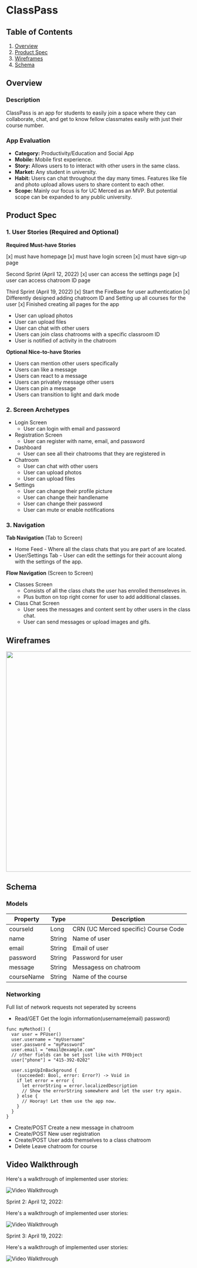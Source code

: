 <!-- Original App Design Project
=== -->

# ClassPass

## Table of Contents
1. [Overview](#Overview)
1. [Product Spec](#Product-Spec)
1. [Wireframes](#Wireframes) 
2. [Schema](#Schema)

## Overview
### Description
ClassPass is an app for students to easily join a space where they can collaborate, chat, and get to know fellow classmates easily with just their course number. 

### App Evaluation
- **Category:** Productivity/Education and Social App
- **Mobile:** Mobile first experience.
- **Story:** Allows users to to interact with other users in the same class.
- **Market:** Any student in university. 
- **Habit:** Users can chat throughout the day many times. Features like file and photo upload allows users to share content to each other. 
- **Scope:** Mainly our focus is for UC Merced as an MVP. But potential scope can be expanded to any public university. 

## Product Spec 

### 1. User Stories (Required and Optional)

**Required Must-have Stories**

[x] must have homepage
[x] must have login screen
[x] must have sign-up page

Second Sprint (April 12, 2022)
[x] user can access the settings page
[x] user can access chatroom ID page

Third Sprint (April 19, 2022)
[x] Start the FireBase for user authentication
[x] Differently designed adding chatroom ID and Setting up all courses for the user
[x] Finished creating all pages for the app



* User can upload photos
* User can upload files
* User can chat with other users
* Users can join class chatrooms with a specific classroom ID
* User is notified of activity in the chatroom

**Optional Nice-to-have Stories**

* Users can mention other users specifically
* Users can like a message
* Users can react to a message
* Users can privately message other users
* Users can pin a message
* Users can transition to light and dark mode

### 2. Screen Archetypes

* Login Screen
    * User can login with email and password
* Registration Screen
    * User can register with name, email, and password
* Dashboard
    * User can see all their chatrooms that they are registered in
* Chatroom
    * User can chat with other users
    * User can upload photos
    * User can upload files
* Settings
    * User can change their profile picture
    * User can change their handlename
    * User can change their password
    * User can mute or enable notifications


### 3. Navigation

**Tab Navigation** (Tab to Screen)

* Home Feed - Where all the class chats that you are part of are located.
* User/Settings Tab - User can edit the settings for their account along with the settings of the app.
<!-- * [fill out your third tab]
 -->
**Flow Navigation** (Screen to Screen)

* Classes Screen
   * Consists of all the class chats the user has enrolled themseleves in. 
   * Plus button on top right corner for user to add additional classes.
* Class Chat Screen
   * User sees the messages and content sent by other users in the class chat.
   * User can send messages or upload images and gifs.

## Wireframes
<img src="https://github.com/akheel-s/ClassChat-Project/blob/main/wireframes.png" width=600>

<!-- ### [BONUS] Digital Wireframes & Mockups

### [BONUS] Interactive Prototype -->

## Schema 
### Models

| Property     | Type      | Description     |
| ------------- | ------------- | -------- |
| courseId          | Long         | CRN (UC Merced specific) Course Code  |
| name           | String         | Name of user  |
| email           | String         |  Email of user |
| password           | String         | Password for user |
| message           | String         | Messagess on chatroom |
| courseName           | String         | Name of the course |


### Networking
Full list of network requests not seperated by screens
- Read/GET Get the login information(username(email) password)
```
func myMethod() {
  var user = PFUser()
  user.username = "myUsername"
  user.password = "myPassword"
  user.email = "email@example.com"
  // other fields can be set just like with PFObject
  user["phone"] = "415-392-0202"

  user.signUpInBackground {
    (succeeded: Bool, error: Error?) -> Void in
    if let error = error {
      let errorString = error.localizedDescription
      // Show the errorString somewhere and let the user try again.
    } else {
      // Hooray! Let them use the app now.
    }
  }
}
```
- Create/POST Create a new message in chatroom
- Create/POST New user registration
- Create/POST User adds themselves to a class chatroom
- Delete Leave chatroom for course

## Video Walkthrough

Here's a walkthrough of implemented user stories:

<img src='http://g.recordit.co/xlybGZRC6c.gif' title='Video Walkthrough' width='' alt='Video Walkthrough' />

Sprint 2: April 12, 2022: 

Here's a walkthrough of implemented user stories:

<img src='http://g.recordit.co/Rtwvz2idNV.gif' title='Video Walkthrough' width='' alt='Video Walkthrough' />


Sprint 3: April 19, 2022: 

Here's a walkthrough of implemented user stories:

<img src='http://g.recordit.co/m2Zbf8k7cd.gif' title='Video Walkthrough' width='' alt='Video Walkthrough' />



